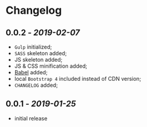 # Changelog

## **0.0.2** - *2019-02-07*
* `Gulp` initialized;
* `SASS` skeleton added;
* JS skeleton added;
* JS & CSS minification added;
* [Babel](https://babeljs.io/) added;
* local `Bootstrap 4` included instead of CDN version;
* `CHANGELOG` added;

## **0.0.1** - *2019-01-25*
* initial release